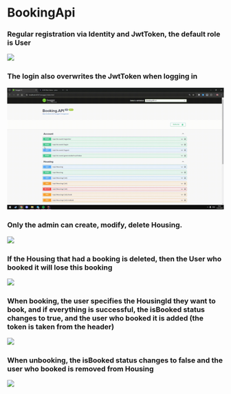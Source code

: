 # BookingApi

### Regular registration via Identity and JwtToken, the default role is User
![](docs/register.gif)

### The login also overwrites the JwtToken when logging in
![](docs/login.gif)

### Only the admin can create, modify, delete Housing.
![](docs/createHousing.gif)

### If the Housing that had a booking is deleted, then the User who booked it will lose this booking
![](docs/HousingDelete.gif)

### When booking, the user specifies the HousingId they want to book, and if everything is successful, the isBooked status changes to true, and the user who booked it is added (the token is taken from the header)
![](docs/BookHousing.gif)

### When unbooking, the isBooked status changes to false and the user who booked is removed from Housing
![](docs/UnBookHousing.gif)